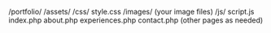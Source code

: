 /portfolio/
    /assets/
        /css/
            style.css
        /images/
            (your image files)
        /js/
            script.js
    index.php
    about.php
    experiences.php
    contact.php
    (other pages as needed)